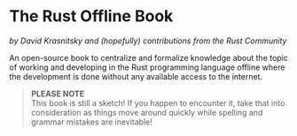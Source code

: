 # The Rust Offline Book

*by David Krasnitsky and (hopefully) contributions from the Rust Community*

An open-source book to centralize and formalize knowledge about the topic of working and developing in the Rust programming language offline where the development is done without any available access to the internet.  

> **PLEASE NOTE**  
> This book is still a sketch! If you happen to encounter it, take that into consideration as things move around quickly while spelling and grammar mistakes are inevitable!